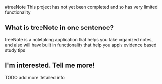 #treeNote
This project has not yet been completed and so has very limited functionality


## What is treeNote in one sentence?
treeNote is a notetaking application that helps you take organized notes, and also will have
built in functionality that help you apply evidence based study tips

## I'm interested. Tell me more!
TODO add more detailed info
